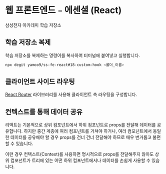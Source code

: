 # 웹 프론트엔드﹣에센셜 (React)

삼성전자 아카데미 학습 저장소

## 학습 저장소 복제

학습 저장소를 복제하는 명령어를 복사하여 터미널에 붙여넣고 실행합니다.

```sh
npx degit yamoo9/ss-fe-react#18-custom-hook <폴더_이름>
```

## 클라이언트 사이드 라우팅

[React Router](https://reactrouter.com) 라이브러리를 사용해 클라이언트 측 라우팅을 구성합니다.

## 컨텍스트를 통해 데이터 공유

리액트는 기본적으로 상위 컴포넌트에서 하위 컴포넌트로 props를 전달해 데이터를 공유합니다. 
하지만 중간 계층에 여러 컴포넌트를 거쳐야 하거나, 여러 컴포넌트에서 동일한 데이터를 공유해야 할 경우 
props를 건너 건너 전달해야 하므로 매우 번거롭고 불편할 수 있습니다. 

이런 경우 컨텍스트(Context)를 사용하면 명시적으로 props를 전달해주지 않아도 
상위 컴포넌트가 트리에 있는 어떤 하위 컴포넌트에서나 데이터를 손쉽게 사용할 수 있습니다.